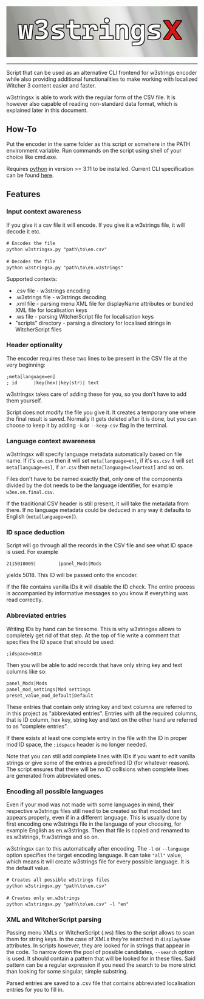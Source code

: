 <img src="doc/banner.png"/>

---

Script that can be used as an alternative CLI frontend for w3strings encoder while also providing additional functionalities to make working with localized Witcher 3 content easier and faster.

w3stringsx is able to work with the regular form of the CSV file. It is however also capable of reading non-standard data format, which is explained later in this document.

## How-To
Put the encoder in the same folder as this script or somehere in the PATH environment variable. Run commands on the script using shell of your choice like cmd.exe.

Requires [python](https://www.python.org/downloads/) in version >= 3.11 to be installed.
Current CLI specification can be found [here](./doc/cli_specification.md).


## Features

### Input context awareness
If you give it a csv file it will encode. If you give it a w3strings file, it will decode it etc.
```shell
# Encodes the file
python w3stringsx.py "path\to\en.csv"

# Decodes the file
python w3stringsx.py "path\to\en.w3strings"
```

Supported contexts:
- .csv file - w3strings encoding
- .w3strings file - w3strings decoding
- .xml file - parsing menu XML file for displayName attributes or bundled XML file for localisation keys
- .ws file - parsing WitcherScript file for localisation keys
- "scripts" directory - parsing a directory for localised strings in WitcherScript files


### Header optionality
The encoder requires these two lines to be present in the CSV file at the very beginning:
```csv
;meta[language=en]
; id      |key(hex)|key(str)| text
```
w3stringsx takes care of adding these for you, so you don't have to add them yourself.

Script does not modify the file you give it. It creates a temporary one where the final result is saved. Normally it gets deleted after it is done, but you can choose to keep it by adding `-k` or `--keep-csv` flag in the terminal.

### Language context awareness
w3stringsx will specify language metadata automatically based on file name. If it's `en.csv` then it will set `meta[language=en]`, if it's `es.csv` it will set `meta[language=es]`, if `ar.csv` then `meta[language=cleartext]` and so on. 

Files don't have to be named exactly that, only one of the components divided by the dot needs to be the language identifier, for example `w3ee.en.final.csv`.

If the traditional CSV header is still present, it will take the metadata from there. If no language metadata could be deduced in any way it defaults to English (`meta[language=en]`).

### ID space deduction
Script will go through all the records in the CSV file and see what ID space is used. For example
```csv
2115018009|        |panel_Mods|Mods
``` 
yields 5018. This ID will be passed onto the encoder.

If the file contains vanilla IDs it will disable the ID check. The entire process is accompanied by informative messages so you know if everything was read correctly.

### Abbreviated entries
Writing IDs by hand can be tiresome. This is why w3stringsx allows to completely get rid of that step.
At the top of file write a comment that specifies the ID space that should be used:
```csv
;idspace=5018
```
Then you will be able to add records that have only string key and text columns like so:
```csv
panel_Mods|Mods
panel_mod_settings|Mod settings
preset_value_mod_default|Default
```
These entries that contain only string key and text columns are referred to in this project as "abbreviated entries". Entries with all the required columns, that is ID column, hex key, string key and text on the other hand are referred to as "complete entries".

If there exists at least one complete entry in the file with the ID in proper mod ID space, the `;idspace` header is no longer needed.

Note that you can still add complete lines with IDs if you want to edit vanilla strings or give some of the entries a predefined ID (for whatever reason). The script ensures that there will be no ID collisions when complete lines are generated from abbreviated ones.

### Encoding all possible languages
Even if your mod was not made with some languages in mind, their respective w3strings files still need to be created so that modded text appears properly, even if in a different language. This is usually done by first encoding one w3strings file in the language of your choosing, for example English as en.w3strings. Then that file is copied and renamed to es.w3strings, fr.w3strings and so on.

w3stringsx can to this automatically after encoding. The `-l` or `--language` option specifies the target encoding language. It can take `"all"` value, which means it will create w3strings file for every possible language. It is the default value.
```shell
# Creates all possible w3strings files
python w3stringsx.py "path\to\en.csv"

# Creates only en.w3strings
python w3stringsx.py "path\to\en.csv" -l "en"
```

### XML and WitcherScript parsing
Passing menu XMLs or WitcherScript (.ws) files to the script allows to scan them for string keys. In the case of XMLs they're searched in `displayName` attributes. In scripts however, they are looked for in strings that appear in the code. To narrow down the pool of possible candidates, `--search` option is used. It should contain a pattern that will be looked for in these files. Said pattern can be a regular expression if you need the search to be more strict than looking for some singular, simple substring.

Parsed entries are saved to a .csv file that contains abbreviated localisation entries for you to fill in.
